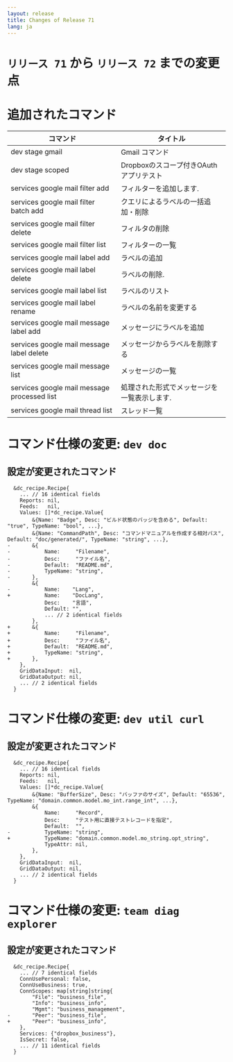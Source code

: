 ```yaml
---
layout: release
title: Changes of Release 71
lang: ja
---
```


# `リリース 71` から `リリース 72` までの変更点

# 追加されたコマンド


| コマンド                                    | タイトル                                    |
|---------------------------------------------|---------------------------------------------|
| dev stage gmail                             | Gmail コマンド                              |
| dev stage scoped                            | Dropboxのスコープ付きOAuthアプリテスト      |
| services google mail filter add             | フィルターを追加します.                     |
| services google mail filter batch add       | クエリによるラベルの一括追加・削除          |
| services google mail filter delete          | フィルタの削除                              |
| services google mail filter list            | フィルターの一覧                            |
| services google mail label add              | ラベルの追加                                |
| services google mail label delete           | ラベルの削除.                               |
| services google mail label list             | ラベルのリスト                              |
| services google mail label rename           | ラベルの名前を変更する                      |
| services google mail message label add      | メッセージにラベルを追加                    |
| services google mail message label delete   | メッセージからラベルを削除する              |
| services google mail message list           | メッセージの一覧                            |
| services google mail message processed list | 処理された形式でメッセージを一覧表示します. |
| services google mail thread list            | スレッド一覧                                |



# コマンド仕様の変更: `dev doc`



## 設定が変更されたコマンド


```
  &dc_recipe.Recipe{
  	... // 16 identical fields
  	Reports: nil,
  	Feeds:   nil,
  	Values: []*dc_recipe.Value{
  		&{Name: "Badge", Desc: "ビルド状態のバッジを含める", Default: "true", TypeName: "bool", ...},
  		&{Name: "CommandPath", Desc: "コマンドマニュアルを作成する相対パス", Default: "doc/generated/", TypeName: "string", ...},
- 		&{
- 			Name:     "Filename",
- 			Desc:     "ファイル名",
- 			Default:  "README.md",
- 			TypeName: "string",
- 		},
  		&{
- 			Name:    "Lang",
+ 			Name:    "DocLang",
  			Desc:    "言語",
  			Default: "",
  			... // 2 identical fields
  		},
+ 		&{
+ 			Name:     "Filename",
+ 			Desc:     "ファイル名",
+ 			Default:  "README.md",
+ 			TypeName: "string",
+ 		},
  	},
  	GridDataInput:  nil,
  	GridDataOutput: nil,
  	... // 2 identical fields
  }
```
# コマンド仕様の変更: `dev util curl`



## 設定が変更されたコマンド


```
  &dc_recipe.Recipe{
  	... // 16 identical fields
  	Reports: nil,
  	Feeds:   nil,
  	Values: []*dc_recipe.Value{
  		&{Name: "BufferSize", Desc: "バッファのサイズ", Default: "65536", TypeName: "domain.common.model.mo_int.range_int", ...},
  		&{
  			Name:     "Record",
  			Desc:     "テスト用に直接テストレコードを指定",
  			Default:  "",
- 			TypeName: "string",
+ 			TypeName: "domain.common.model.mo_string.opt_string",
  			TypeAttr: nil,
  		},
  	},
  	GridDataInput:  nil,
  	GridDataOutput: nil,
  	... // 2 identical fields
  }
```
# コマンド仕様の変更: `team diag explorer`



## 設定が変更されたコマンド


```
  &dc_recipe.Recipe{
  	... // 7 identical fields
  	ConnUsePersonal: false,
  	ConnUseBusiness: true,
  	ConnScopes: map[string]string{
  		"File": "business_file",
  		"Info": "business_info",
  		"Mgmt": "business_management",
- 		"Peer": "business_file",
+ 		"Peer": "business_info",
  	},
  	Services: {"dropbox_business"},
  	IsSecret: false,
  	... // 11 identical fields
  }
```
